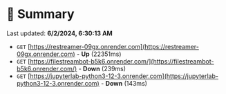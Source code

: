 # 📖 Summary
Last updated: **6/2/2024, 6:30:13 AM**

- `GET` [https://restreamer-09gx.onrender.com](https://restreamer-09gx.onrender.com) - **Up** (22351ms)
- `GET` [https://filestreambot-b5k6.onrender.com/](https://filestreambot-b5k6.onrender.com/) - **Down** (239ms)
- `GET` [https://jupyterlab-python3-12-3.onrender.com](https://jupyterlab-python3-12-3.onrender.com) - **Down** (143ms)

